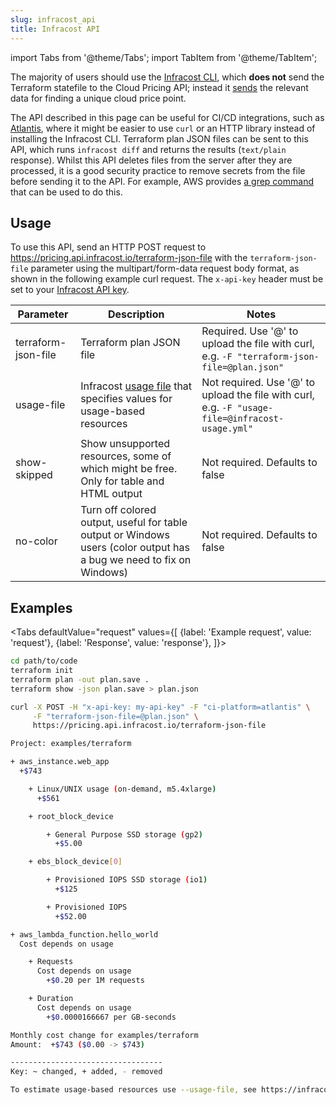 ```yaml
---
slug: infracost_api
title: Infracost API
---
```


import Tabs from '@theme/Tabs';
import TabItem from '@theme/TabItem';

The majority of users should use the [Infracost CLI](/docs/#installation), which **does not** send the Terraform statefile to the Cloud Pricing API; instead it [sends](/docs/faq#what-data-is-sent-to-the-cloud-pricing-api) the relevant data for finding a unique cloud price point.

The API described in this page can be useful for CI/CD integrations, such as [Atlantis](/docs/integrations/cicd#atlantis), where it might be easier to use `curl` or an HTTP library instead of installing the Infracost CLI. Terraform plan JSON files can be sent to this API, which runs `infracost diff` and returns the results (`text/plain` response). Whilst this API deletes files from the server after they are processed, it is a good security practice to remove secrets from the file before sending it to the API. For example, AWS provides [a grep command](https://gist.github.com/alikhajeh1/f2c3f607c44dabc70c73e04d47bb1307) that can be used to do this.

## Usage

To use this API, send an HTTP POST request to https://pricing.api.infracost.io/terraform-json-file with the `terraform-json-file` parameter using the multipart/form-data request body format, as shown in the following example curl request. The `x-api-key` header must be set to your [Infracost API key](/docs/#2-get-api-key).

| Parameter | Description | Notes |
| ---       | ---         | ---   |
| terraform-json-file | Terraform plan JSON file | Required. Use '@' to upload the file with curl, e.g. `-F "terraform-json-file=@plan.json"` |
| usage-file | Infracost [usage file](/docs/usage_based_resources) that specifies values for usage-based resources | Not required. Use '@' to upload the file with curl, e.g. `-F "usage-file=@infracost-usage.yml"` |
| show-skipped | Show unsupported resources, some of which might be free. Only for table and HTML output | Not required. Defaults to false |
| no-color | Turn off colored output, useful for table output or Windows users (color output has a bug we need to fix on Windows) | Not required. Defaults to false |

## Examples

<Tabs
  defaultValue="request"
  values={[
    {label: 'Example request', value: 'request'},
    {label: 'Response', value: 'response'},
  ]}>
  <TabItem value="request">

  ```sh
  cd path/to/code
  terraform init
  terraform plan -out plan.save .
  terraform show -json plan.save > plan.json

  curl -X POST -H "x-api-key: my-api-key" -F "ci-platform=atlantis" \
       -F "terraform-json-file=@plan.json" \
       https://pricing.api.infracost.io/terraform-json-file
  ```

  </TabItem>
  <TabItem value="response">

  ```sh
  Project: examples/terraform

  + aws_instance.web_app
    +$743

      + Linux/UNIX usage (on-demand, m5.4xlarge)
        +$561

      + root_block_device

          + General Purpose SSD storage (gp2)
            +$5.00

      + ebs_block_device[0]

          + Provisioned IOPS SSD storage (io1)
            +$125

          + Provisioned IOPS
            +$52.00

  + aws_lambda_function.hello_world
    Cost depends on usage

      + Requests
        Cost depends on usage
          +$0.20 per 1M requests

      + Duration
        Cost depends on usage
          +$0.0000166667 per GB-seconds

  Monthly cost change for examples/terraform
  Amount:  +$743 ($0.00 -> $743)

  ----------------------------------
  Key: ~ changed, + added, - removed

  To estimate usage-based resources use --usage-file, see https://infracost.io/usage_file
  ```

  </TabItem>
</Tabs>
